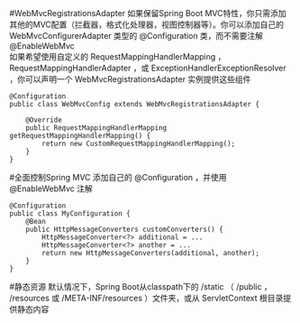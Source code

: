 #WebMvcRegistrationsAdapter
	如果保留Spring Boot MVC特性，你只需添加其他的MVC配置（拦截器，格式化处理器，视图控制器等）。你可以添加自己的 WebMvcConfigurerAdapter 类型的 @Configuration 类，而不需要注解 @EnableWebMvc <br>
	如果希望使用自定义的 RequestMappingHandlerMapping ， RequestMappingHandlerAdapter ，或 ExceptionHandlerExceptionResolver ，你可以声明一个 WebMvcRegistrationsAdapter 实例提供这些组件 <br>
```
@Configuration
public class WebMvcConfig extends WebMvcRegistrationsAdapter {

    @Override
    public RequestMappingHandlerMapping getRequestMappingHandlerMapping() {
        return new CustomRequestMappingHandlerMapping();
    }
}

```

#全面控制Spring MVC
	添加自己的 @Configuration ，并使用 @EnableWebMvc 注解
```
@Configuration
public class MyConfiguration {
	@Bean
	public HttpMessageConverters customConverters() {
		HttpMessageConverter<?> additional = ...
		HttpMessageConverter<?> another = ...
		return new HttpMessageConverters(additional, another);
	}
}
```

#静态资源
	默认情况下，Spring Boot从classpath下的 /static （ /public ， /resources 或 /META-INF/resources ）文件夹，或从 ServletContext 根目录提供静态内容
